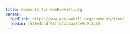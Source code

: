 ```yaml
---
title: Comments for GeePawHill.org
params:
  feedlink: https://www.geepawhill.org/comments/feed/
  feedid: f628e4d4df95ffd4da4aa64e9e9f2a55
---
```

